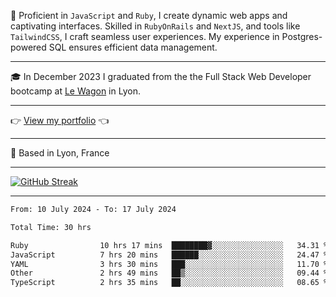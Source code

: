 📖 Proficient in `JavaScript` and `Ruby`, I create dynamic web apps and captivating interfaces. Skilled in `RubyOnRails` and `NextJS`, and tools like `TailwindCSS`, I craft seamless user experiences. My experience in Postgres-powered SQL ensures efficient data management.

***

🎓 In December 2023 I graduated from the the Full Stack Web Developer bootcamp at [Le Wagon](https://www.lewagon.com/) in Lyon.

***

👉 <a href="https://www.davidlau.dev/" target="_blank">View my portfolio</a> 👈

***

📍 Based in Lyon, France

***

[![GitHub Streak](https://streak-stats.demolab.com?user=kaimunlau&theme=github-dark&hide_border=true)](https://git.io/streak-stats)

***

<!--START_SECTION:waka-->

```txt
From: 10 July 2024 - To: 17 July 2024

Total Time: 30 hrs

Ruby                10 hrs 17 mins  ████████▓░░░░░░░░░░░░░░░░   34.31 %
JavaScript          7 hrs 20 mins   ██████░░░░░░░░░░░░░░░░░░░   24.47 %
YAML                3 hrs 30 mins   ███░░░░░░░░░░░░░░░░░░░░░░   11.70 %
Other               2 hrs 49 mins   ██▒░░░░░░░░░░░░░░░░░░░░░░   09.44 %
TypeScript          2 hrs 35 mins   ██░░░░░░░░░░░░░░░░░░░░░░░   08.65 %
```

<!--END_SECTION:waka-->
